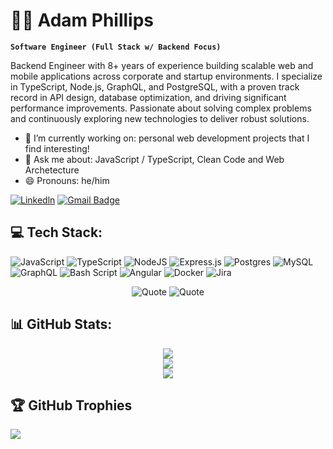 # 👨‍💻 Adam Phillips

**`Software Engineer (Full Stack w/ Backend Focus)`**

Backend Engineer with 8+ years of experience building scalable web and mobile applications across corporate and startup environments. I specialize in TypeScript, Node.js, GraphQL, and PostgreSQL, with a proven track record in API design, database optimization, and driving significant performance improvements. Passionate about solving complex problems and continuously exploring new technologies to deliver robust solutions.

- 🔭 I’m currently working on: personal web development projects that I find interesting!
- 💬 Ask me about: JavaScript / TypeScript, Clean Code and Web Archetecture
- 😄 Pronouns: he/him

[![Linkedln](https://img.shields.io/badge/LinkedIn-0077B5?style=flat-square&logo=linkedin&logoColor=white)](https://www.linkedin.com/in/adam-phillips/)
[![Gmail Badge](https://img.shields.io/badge/-Gmail-c14438?style=flat-square&logo=Gmail&logoColor=white&link=mailto:contact@adamphillips.dev)](mailto:contact@adamphillips.dev)



## 💻 Tech Stack:
![JavaScript](https://img.shields.io/badge/javascript-%23323330.svg?style=for-the-badge&logo=javascript&logoColor=%23F7DF1E)
![TypeScript](https://img.shields.io/badge/typescript-%23007ACC.svg?style=for-the-badge&logo=typescript&logoColor=white)
![NodeJS](https://img.shields.io/badge/node.js-6DA55F?style=for-the-badge&logo=node.js&logoColor=white)
![Express.js](https://img.shields.io/badge/express.js-%23404d59.svg?style=for-the-badge&logo=express&logoColor=%2361DAFB)
![Postgres](https://img.shields.io/badge/postgres-%23316192.svg?style=for-the-badge&logo=postgresql&logoColor=white)
![MySQL](https://img.shields.io/badge/mysql-4479A1.svg?style=for-the-badge&logo=mysql&logoColor=white)
![GraphQL](https://img.shields.io/badge/-GraphQL-E10098?style=for-the-badge&logo=graphql&logoColor=white)
![Bash Script](https://img.shields.io/badge/bash_script-%23121011.svg?style=for-the-badge&logo=gnu-bash&logoColor=white)
![Angular](https://img.shields.io/badge/angular-%23DD0031.svg?style=for-the-badge&logo=angular&logoColor=white)
![Docker](https://img.shields.io/badge/docker-%230db7ed.svg?style=for-the-badge&logo=docker&logoColor=white)
![Jira](https://img.shields.io/badge/jira-%230A0FFF.svg?style=for-the-badge&logo=jira&logoColor=white)


<div align="center">

![Quote](https://quotes-github-readme.vercel.app/api?quote=We+who+cut+mere+stones+must+always+be+envisioning+cathedrals.&author=medieval+quarry+worker+creed&theme=dracula)
![Quote](https://quotes-github-readme.vercel.app/api?quote=Programs%20must%20be%20written%20for%20people%20to%20read,%20and%20only%20incidentally%20for%20machines%20to%20execute.&author=Harold%20Abelson&theme=dracula)

</div>


## 📊 GitHub Stats:
<div align="center">
  
![](https://github-readme-stats.vercel.app/api?username=adphillips2017&theme=dracula&hide_border=false&include_all_commits=true&count_private=true)  
![](https://nirzak-streak-stats.vercel.app/?user=adphillips2017&theme=dracula&hide_border=false)  
![](https://github-readme-stats.vercel.app/api/top-langs/?username=adphillips2017&theme=dracula&hide_border=false&include_all_commits=true&count_private=true&layout=compact)

</div>



## 🏆 GitHub Trophies
[![](https://github-profile-trophy.vercel.app/?username=adphillips2017&title=LongTimeUser,Issues,PullRequest,Experience,Commits,Repositories&theme=dracula&margin-w=4)](https://github.com/ryo-ma/github-profile-trophy)
